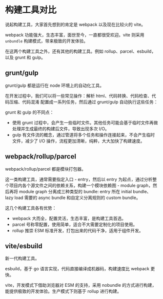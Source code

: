 # 构建工具对比

说起构建工具，大家首先想到的肯定是 webpack 以及现在比较火的 vite。

webpack 功能强大，生态丰富，面世至今，一直都很受欢迎。vite 则采用 `unbundle` 构建模式，带来极致的开发体验。

在这两个构建工具之外，还有其他的构建工具。例如 rollup、parcel、esbuild，以及 grunt 和 gulp。

## grunt/gulp

grunt/gulp 都是运行在 node 环境上的自动化工具。

在开发过程中，我们可以将一些常见操作：解析 html、代码转换、代码检查、代码压缩、代码混淆 配置成一系列任务，然后通过 grunt/gulp 自动执行这些任务：

grunt 和 gulp 的不同点：

* 使用 grunt 过程中，会产生一些临时文件。其他任务可能会基于临时文件再做处理并生成最终的构建后文件，导致出现多次 I/O。
* gulp 有文件流的概念，通过管道将多个任务和操作连接起来，不会产生临时文件，减少了 I/O 操作，流程更加清晰，纯粹，大大加快了构建速度。

## webpack/rollup/parcel

webpack/rollup/parcel 都是模块打包器。

这一类构建工具，通常需要指定入口 - entry，然后以 entry 为起点，通过分析整个项目内各个源文件之间的依赖关系，构建一个模块依赖图 - module graph，然后再将 module graph 分离成三种类型的 bundle: entry 所在 initial bundle、lazy load 需要的 async bundle 和自定义分离规则的 custom bundle。

这几个构建工具各有优势：

* webpack 大而全，配置灵活，生态丰富，是构建工具首选。
* parcel 号称零配置，使用简单，适合不大需要定制化的项目使用。
* rollup 推崇 ESM 标准开发，打包出来的代码干净，适用于组件开发。

## vite/esbuild

新一代构建工具。

esbuild，基于 go 语言实现，代码直接编译成机器码，构建速度比 webpack 更快。

vite，开发模式下借助浏览器对 ESM 的支持，采用 nobundle 的方式进行构建，能提供极致的开发体验。生产模式下则基于 rollup 进行构建。

